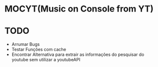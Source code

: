 # MOCYT(Music on Console from YT)
# TODO
  * Arrumar Bugs
  * Testar Funções com cache
  * Encontrar Alternativa para extrair as informações do pesquisar do youtube sem utilizar a youtubeAPI
  
